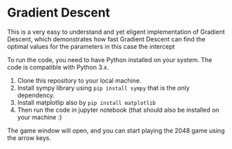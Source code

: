 # Gradient Descent

This is a very easy to understand and yet eligent implementation of Gradient Descent, which demonstrates how fast
Gradient Descent can find the optimal values for the parameters in this case the intercept


To run the code, you need to have Python installed on your system. The code is compatible with Python 3.x.

1. Clone this repository to your local machine.
2. Install sympy library using  `pip install sympy` that is the only dependency.
3. Install matplotlip also by `pip install matplotlib`
4. Then run the code in jupyter notebook (that should also be installed on your machine :)


The game window will open, and you can start playing the 2048 game using the arrow keys.




